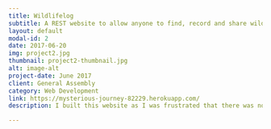 ```yaml
---
title: Wildlifelog
subtitle: A REST website to allow anyone to find, record and share wildlife near them
layout: default
modal-id: 2
date: 2017-06-20
img: project2.jpg
thumbnail: project2-thumbnail.jpg
alt: image-alt
project-date: June 2017
client: General Assembly
category: Web Development
link: https://mysterious-journey-82229.herokuapp.com/
description: I built this website as I was frustrated that there was no single place where I could see what wildlife surrounded me.  I love walking with my family, and like showing my daughter different wildlife.  I create this app, to showcase a simple JS/MongoDB which allows people to record wildlife near them.  People who register can upload images and record where they took them and what they saw.  I have also incorporated Google Vision, which automatically scans each image and tells the user what is in the image.

---
```

